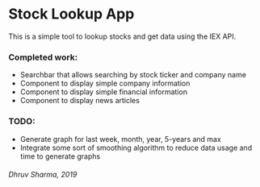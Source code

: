 # Stock Lookup App

This is a simple tool to lookup stocks and get data using the IEX API.

### Completed work:

- Searchbar that allows searching by stock ticker and company name
- Component to display simple company information
- Component to display simple financial information
- Component to display news articles

### TODO:

- Generate graph for last week, month, year, 5-years and max
- Integrate some sort of smoothing algorithm to reduce data usage and time to generate graphs

###### Dhruv Sharma, 2019
